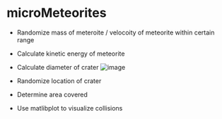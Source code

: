 # microMeteorites

- Randomize mass of meteroite / velocoity of meteorite within certain range
- Calculate kinetic energy of meteorite
- Calculate diameter of crater
![image](https://github.com/user-attachments/assets/3deed090-2bb6-4463-ab5b-b6e89f319b78)
- Randomize location of crater
- Determine area covered

- Use matlibplot to visualize collisions
